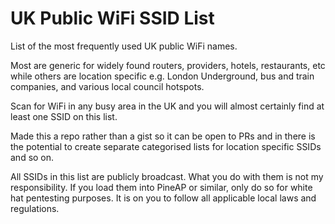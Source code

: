 # UK Public WiFi SSID List

List of the most frequently used UK public WiFi names.

Most are generic for widely found routers, providers, hotels, restaurants, etc while others are location specific e.g. London Underground, bus and train companies, and various local council hotspots.

Scan for WiFi in any busy area in the UK and you will almost certainly find at least one SSID on this list.

Made this a repo rather than a gist so it can be open to PRs and in there is the potential to create separate categorised lists for location specific SSIDs and so on.

All SSIDs in this list are publicly broadcast. What you do with them is not my responsibility. If you load them into PineAP or similar, only do so for white hat pentesting purposes. It is on you to follow all applicable local laws and regulations.
